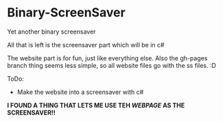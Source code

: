 Binary-ScreenSaver
==================

Yet another binary screensaver

All that is left is the screensaver part
which will be in c#

The website part is for fun, just like everything else.
Also the gh-pages branch thing seems less simple, so all website files go with the ss files. :D

ToDo:
<ul>
<li>Make the website into a screensaver with c#</li>
</ul>

__I FOUND A THING THAT LETS ME USE TEH _WEBPAGE_ AS THE SCREENSAVER!!__
